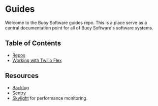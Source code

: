 # Guides

Welcome to the Buoy Software guides repo. This is a place serve as a central
documentation point for all of Buoy Software's software systems.

## Table of Contents

* [Repos](repos.md)
* [Working with Twilio Flex](twilio/README.md)

## Resources

* [Backlog](https://trello.com/b/QTdsdkpQ/engineering)
* [Sentry](https://sentry.io/organizations)
* [Skylight](https://www.skylight.io/) for performance monitoring.
